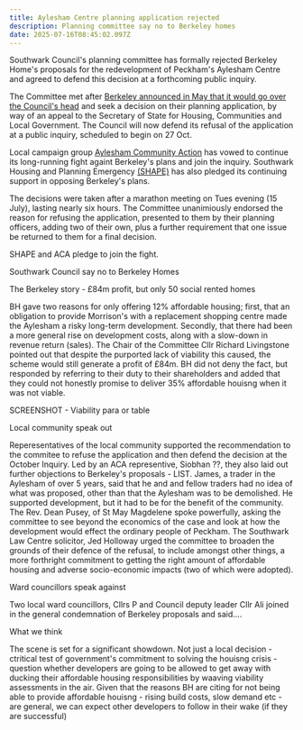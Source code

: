 ```yaml
---
title: Aylesham Centre planning application rejected
description: Planning committee say no to Berkeley homes
date: 2025-07-16T08:45:02.097Z
---
```

Southwark Council's planning committee has formally rejected Berkeley Home's proposals for the redevelopment of Peckham's Aylesham Centre and agreed to defend this decision at a forthcoming public inquiry.  

The Committee met after [Berkeley announced in May that it would go over the Council's head](https://www.southwark.gov.uk/news/2025/statement-berkeley-homes-appeal-its-planning-application-aylesham-centre) and seek a decision on their planning application, by way of an appeal to the Secretary of State for Housing, Communities and Local Government.  The Council will now defend its refusal of the application at a public inquiry, scheduled to begin on 27 Oct.

Local campaign group [Aylesham Community Action](https://www.ayleshamcommunityaction.co.uk/ourcampaign) has vowed to continue its long-running fight againt Berkeley's plans and join the inquiry.  Southwark Housing and Planning Emergency [(SHAPE)](https://x.com/ShapeCoalition1) has also pledged its continuing support in opposing Berkeley's plans. 

The decisions were taken after a marathon meeting on Tues evening (15 July), lasting nearly six hours.  The Committee unanimiously endorsed the reason for refusing the application, presented to them by their planning officers, adding two of their own, plus a further requirement that one issue be returned to them for a final decision.  

SHAPE and ACA pledge to join the fight.

Southwark Council say no to Berkeley Homes

The Berkeley story - £84m profit, but only 50 social rented homes 

BH gave two reasons for only offering 12% affordable housing; first, that an obligation to provide Morrison's with a replacement shopping centre made the Aylesham a risky long-term development.  Secondly, that there had been a more general rise on development costs, along with a slow-down in revenue return (sales).  The Chair of the Committee Cllr Richard Livingstone pointed out that despite the purported lack of viability this caused, the scheme would still generate a profit of £84m.  BH did not deny the fact, but responded by referring to their duty to their shareholders and added that they could not honestly promise to deliver 35% affordable houisng when it was not viable.

SCREENSHOT - Viability para or table  

Local community speak out

Reperesentatives of the local community supported the recommendation to the commitee to refuse the application and then defend the decision at the October Inquiry.  Led by an ACA representive, Siobhan ??,  they also laid out further objections to Berkeley's proposals - LIST.  James, a trader in the Aylesham of over 5 years, said that he and and fellow traders had no idea of what was proposed, other than that the Aylesham was to be demolished.  He supported development, but it had to be for the benefit of the community.  The Rev. Dean Pusey, of St May Magdelene spoke powerfully, asking the committee to see beyond the economics of the case and look at how the development would effect the ordinary people of Peckham. The Southwark Law Centre solicitor, Jed Holloway urged the committee to broaden the grounds of their defence of the refusal, to include amongst other things, a more forthright commitment to getting the right amount of affordable housing and adverse socio-economic impacts (two of which were adopted).

Ward councillors speak against

Two local ward councillors, Cllrs P and Council deputy leader Cllr Ali joined in the general condemnation of Berkeley proposals and said....

What we think

The scene is set for a significant showdown.  Not just a local decision - ctritical test of government's commitment to solving the houisng crisis - question whether developers are going to be allowed to get away with ducking their affordable housing responsibilities by waaving viability assessments in the air.  Given that the reasons BH are citing for not being able to provide affordable houisng - rising build costs, slow demand etc - are general, we can expect other developers to follow in their wake (if they are successful)